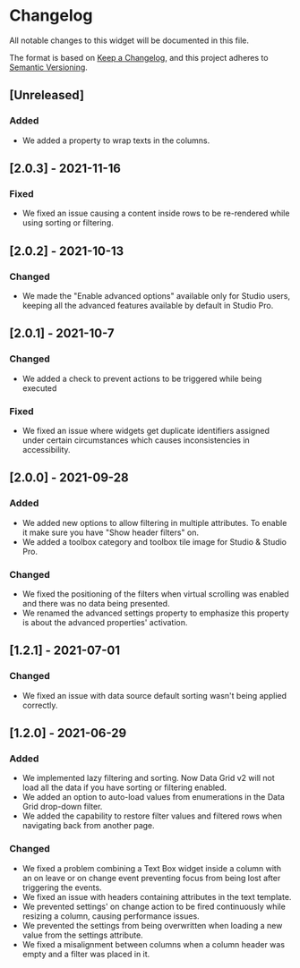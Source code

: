 # Changelog
All notable changes to this widget will be documented in this file.

The format is based on [Keep a Changelog](https://keepachangelog.com/en/1.0.0/), and this project adheres to [Semantic Versioning](https://semver.org/spec/v2.0.0.html).

## [Unreleased]

### Added
- We added a property to wrap texts in the columns.

## [2.0.3] - 2021-11-16

### Fixed
- We fixed an issue causing a content inside rows to be re-rendered while using sorting or filtering.

## [2.0.2] - 2021-10-13

### Changed
- We made the "Enable advanced options" available only for Studio users, keeping all the advanced features available by default in Studio Pro.

## [2.0.1] - 2021-10-7

### Changed
- We added a check to prevent actions to be triggered while being executed

### Fixed
- We fixed an issue where widgets get duplicate identifiers assigned under certain circumstances which causes inconsistencies in accessibility.

## [2.0.0] - 2021-09-28

### Added
- We added new options to allow filtering in multiple attributes. To enable it make sure you have "Show header filters" on.
- We added a toolbox category and toolbox tile image for Studio & Studio Pro.

### Changed
- We fixed the positioning of the filters when virtual scrolling was enabled and there was no data being presented.
- We renamed the advanced settings property to emphasize this property is about the advanced properties' activation.

## [1.2.1] - 2021-07-01

### Changed
- We fixed an issue with data source default sorting wasn't being applied correctly.

## [1.2.0] - 2021-06-29

### Added
- We implemented lazy filtering and sorting. Now Data Grid v2 will not load all the data if you have sorting or filtering enabled.
- We added an option to auto-load values from enumerations in the Data Grid drop-down filter.
- We added the capability to restore filter values and filtered rows when navigating back from another page.

### Changed
- We fixed a problem combining a Text Box widget inside a column with an on leave or on change event preventing focus from being lost after triggering the events.
- We fixed an issue with headers containing attributes in the text template.
- We prevented settings' on change action to be fired continuously while resizing a column, causing performance issues.
- We prevented the settings from being overwritten when loading a new value from the settings attribute.
- We fixed a misalignment between columns when a column header was empty and a filter was placed in it.
